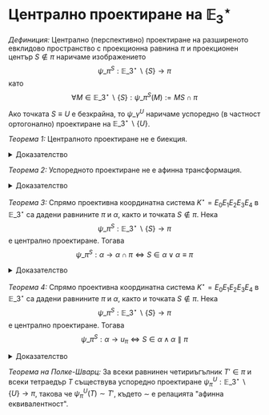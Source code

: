 # Централно проектиране на $\mathbb{E}_3^\star$

*Дефиниция:* Централно (перспективно) проектиране на разширеното евклидово пространство с проекционна равнина $\pi$ и проекционен център $S\not\in\pi$ наричаме изображението $$\psi\_\pi^S:\mathbb{E}\_3^{\star}\backslash\lbrace S\rbrace\to\pi$$ като $$\forall M\in\mathbb{E}\_3^{\star}\backslash\lbrace S\rbrace:\psi\_\pi^S(M):=MS\cap\pi$$

Ако точката $S\equiv U$ е безкрайна, то $\psi\_\gamma^U$ наричаме успоредно (в частност ортогонално) проектиране на $\mathbb{E}\_3^{\star}\backslash\lbrace U\rbrace$.

*Теорема 1:* Централното проектиране не е биекция.

<details>
    <summary>Доказателство</summary>
Нека спрямо проективна координатна система $K^\star=E_0E_1E_2E_3E_4$ са дадени равнина $\pi$ и точка $S\not\in\pi$. Нека $$\psi_\pi^S:\mathbb{E}_3^{\star}\backslash\lbrace S\rbrace\to\pi$$ е централно проектиране. Да допуснем, че $\psi_\pi^S$ е биекция. Тогава $$\forall M_1\not\equiv M_2:\psi_\pi^S(M_1)\neq \psi_\pi^S(M_2)$$ и $$\forall M\in\mathbb{E}_3^\star\backslash\lbrace S\rbrace\exists ! M^\star: M^\star=\psi_\pi^S(M)$$ Да изберем права $g$, инцидентна с точката $S$, върху която избираме две различни точки $G_{1,2}\in\mathbb{E}_3^\star\backslash\lbrace S\rbrace$. От това, че $\forall G\in g\backslash\lbrace S\rbrace:\psi_\pi^S(G)=g\cap \pi$ имаме $\psi_\pi^S(G_1)=\psi_\pi^U(G_2)=g\cap\pi$. Противоречие. Значи $\psi_\pi^S$ не е биекция.
</details>

*Теорема 2:* Успоредното проектиране не е афинна трансформация.

<details>
    <summary>Доказателство</summary>

Нека спрямо проективна координатна система $K^\star=E_0E_1E_2E_3E_4$ са дадени равнина $\pi$ и безкрайна точка $U\not\in\pi$. Нека $$\psi\_\pi^U:\mathbb{E}\_3^{\star}\backslash\lbrace U\rbrace\to\pi$$ е успоредно проектиране. Да допуснем, че $\psi_\pi^U$ е афинна трансформация. Тогава $$\psi_\pi^U:\Omega\backslash\lbrace U\rbrace\to\Omega\backslash\lbrace U\rbrace$$ и $\psi_\pi^U$ е биекция. Второто не е вярно, защото никое централно проектиране не е биекция. Противоречие. Значи $\psi_\pi^U$ не е афинна трансформация.
</details>

*Теорема 3:* Спрямо проективна координатна система $K^\star=E_0E_1E_2E_3E_4$ в $\mathbb{E}\_3^{\star}$ са дадени равнините $\pi$ и $\alpha$, както и точката $S\not\in\pi$. Нека $$\psi\_\pi^S:\mathbb{E}\_3^{\star}\backslash\lbrace S\rbrace\to\pi$$ е централно проектиране. Тогава $$\psi\_\pi^S:\alpha\to\alpha\cap\pi\Leftrightarrow S\in\alpha\vee\alpha\equiv\pi$$

<details>
    <summary>Доказателство</summary>
($\Rightarrow$) Нека $\psi_\pi^S:\alpha\to\alpha\cap\pi$.
    
*Първи случай:* Нека $\alpha\cap\pi$ е права линия. Ще покажем, че $S\in\pi$. Нека $X\in\mathbb{E}\_3^\star$ е произволна точка от равнината $\alpha$. Тъй като $\psi\_\pi^S:\alpha\to\alpha\cap\pi$, то $\psi\_\pi^S(X)\in\alpha\cap\pi$. Това означава, че $\exists g_0\in\alpha$, съдържаща проекционния център $S$ на даденото централно проектиране и минаваща през точката $X$, за да може $\psi\_\pi^S(g_0)=\psi\_\pi^S(X)$. Следователно $S\in\alpha$.

*Втори случай:* Нека $\alpha\cap\pi$ е равнина, при което $\alpha\cap\pi=\pi$, значи $\alpha\equiv\pi$.

($\Leftarrow$) Нека $S\in\alpha\vee\alpha\equiv\pi$.

*Първи случай:* Нека $S\in\alpha$. От дефиницията за централно проектиране имаме, че $$\forall X\in\alpha\backslash\lbrace S\rbrace:\psi\_\pi^S(X):=XS\cap\pi\in\alpha\cap\pi$$ т.е. образите на всички точки $X$ са инцидентни със сечението $\alpha\cap\pi$. Оттук $\psi\_\pi^S:\alpha\to\alpha\cap\pi$.

*Втори случай:* Нека $\alpha\equiv\pi$. Тогава $\alpha\cap\pi=\alpha$ и, предвид това, че проекционната равнина $\pi$ е неподвижна под действие на централното проектиране имаме $\psi\_\pi^S:\pi\to\pi$. Но $\alpha\equiv\pi$, откъдето и $\psi\_\pi^S:\alpha\to\alpha=\alpha\cap\pi$, с което сме готови.
</details>

*Теорема 4:* Спрямо проективна координатна система $K^\star=E_0E_1E_2E_3E_4$ в $\mathbb{E}\_3^{\star}$ са дадени равнините $\pi$ и $\alpha$, както и точката $S\not\in\pi$. Нека $$\psi\_\pi^S:\mathbb{E}\_3^{\star}\backslash\lbrace S\rbrace\to\pi$$ е централно проектиране. Тогава $$\psi\_\pi^S:\alpha\to u_{\pi}\Leftrightarrow S\in\alpha\wedge\alpha\parallel\pi$$

<details>
    <summary>Доказателство</summary>
    
($\Rightarrow$) Нека $\psi_\pi^S:\alpha\to u_{\pi}$. Нека $X\in\mathbb{E}\_3^\star$ е произволна точка от равнината $\alpha$. Тъй като $\psi_\pi^S:\alpha\to u_{\pi}$, то $\psi_\pi^S(X)\in u_{\pi}$. Това означава, че $\exists g_0\in\alpha$, съдържаща проекционния център $S$ на даденото централно проектиране и минаваща през точката $X$, за да може $\psi_\pi^S(g_0)=\psi_\pi^S(X)$. Следователно $S\in\alpha$. По-нататък, установихме, че всички точки $\psi_\pi^S(X)\in u_{\pi}$ са безкрайни точки от $\alpha$. Значи $\psi_\pi^S(X)\in u_{\alpha}$, откъдето $u_{\alpha}\equiv u_{\pi}$, т.е. $\alpha\parallel\pi$.

($\Leftarrow$) Нека $S\in\alpha\wedge\alpha\parallel\pi$. Щом $\alpha\parallel \pi$, то $\alpha\cap\pi=u_{\pi}$. По-нататък, $S\in\alpha$ и значи $$\forall X\in\alpha\backslash\lbrace S\rbrace:\psi(X)=SX\cap\pi\in u_{\pi}$$
Това означава, че $\psi\_\pi^S:\alpha\to u_{\pi}$, с което сме готови.
</details>

*Теорема на Полке-Шварц:* За всеки равнинен четириъгълник $T'\in\pi$ и всеки тетраедър $T$ съществува успоредно проектиране $\psi_\pi^U:\mathbb{E}\_3^\star\backslash\lbrace U\rbrace\to\pi$, такова че $\psi_\pi^U(T)\sim T'$, където $\sim$ е релацията "афинна еквивалентност". 
